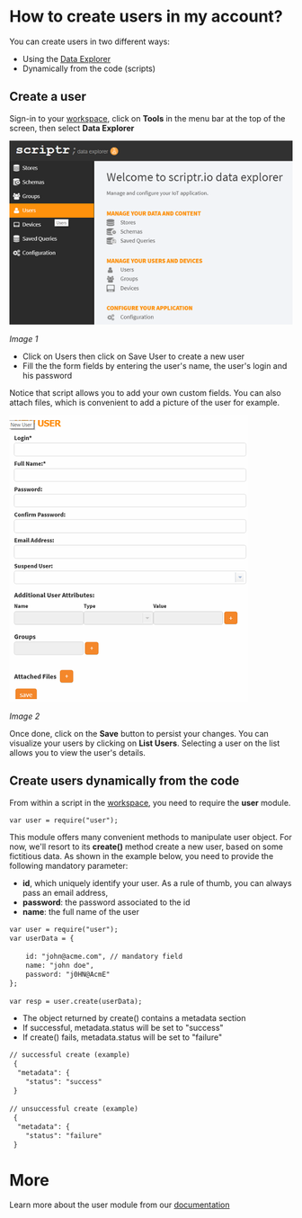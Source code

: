# How to create users in my account?

You can create users in two different ways:
- Using the [Data Explorer](https://www.scriptr.io/dataexplorer)
- Dynamically from the code (scripts)

## Create a user

Sign-in to your [workspace](https://www.scriptr.io/workspace), click on **Tools** in the menu bar at the top of the screen, then select **Data Explorer**

![User Directory](./images/data_explorer_users.png)

*Image 1*

- Click on Users then click on Save User to create a new user
- Fill the the form fields by entering the user's name, the user's login and his password

Notice that script allows you to add your own custom fields. You can also attach files, which is convenient to add a picture of the user for example.

![Create a group](./images/new_user.png)

*Image 2*

Once done, click on the **Save** button to persist your changes. You can visualize your users by clicking on **List Users**. 
Selecting a user on the list allows you to view the user's details.

## Create users dynamically from the code

From within a script in the [workspace](https://www.scriptr.io/workspace), you need to require the **user** module.

```
var user = require("user");
```

This module offers many convenient methods to manipulate user object. For now, we'll resort to its **create()** method create a new user, based on some fictitious data.
As shown in the example below, you need to provide the following mandatory parameter:

- **id**, which uniquely identify your user. As a rule of thumb, you can always pass an email address,
- **password**: the password associated to the id
- **name**: the full name of the user

```
var user = require("user");
var userData = {
    
  	id: "john@acme.com", // mandatory field
    name: "john doe",
    password: "j0HN@AcmE"
};

var resp = user.create(userData);
```

- The object returned by create() contains a metadata section 
- If successful, metadata.status will be set to "success"
- If create() fails, metadata.status will be set to "failure" 

```
// successful create (example)
 {
  "metadata": {
    "status": "success"
 }
    
// unsuccessful create (example)
 {
  "metadata": {
    "status": "failure"
 }
```

# More

Learn more about the user module from our [documentation](https://www.scriptr.io/documentation#documentation-user-moduleuserModule)
